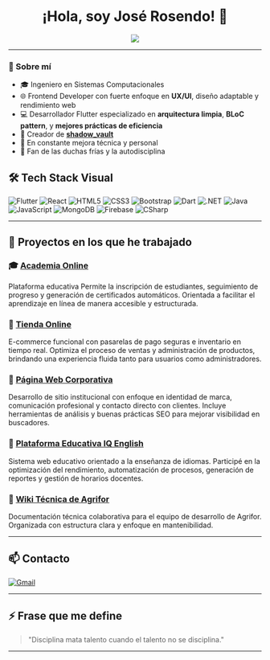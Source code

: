 <h1 align="center">¡Hola, soy José Rosendo! 👋</h1>

<p align="center">
  <img src="https://readme-typing-svg.herokuapp.com?font=Fira+Code&size=20&duration=3000&pause=1000&color=00F7FF&center=true&vCenter=true&width=500&lines=Ingeniero+de+Sistemas;Flutter+Developer+experto+en+BLoC;Frontend+UX%2FUI+Dev;En+modo+disciplina+ON+%F0%9F%94%9C" />
</p>

---

### 🚀 Sobre mí

- 🎓 Ingeniero en Sistemas Computacionales  
- 🌐 Frontend Developer con fuerte enfoque en **UX/UI**, diseño adaptable y rendimiento web  
- 💻 Desarrollador Flutter especializado en **arquitectura limpia**, **BLoC pattern**, y **mejores prácticas de eficiencia**
- 🔐 Creador de [**shadow_vault**](https://github.com/JoseRosendoDev/shadow_vault)  
- 🧠 En constante mejora técnica y personal  
- 🥶 Fan de las duchas frías y la autodisciplina



## 🛠️ Tech Stack Visual

![Flutter](https://img.shields.io/badge/-Flutter-02569B?style=for-the-badge&logo=flutter&logoColor=white)
![React](https://img.shields.io/badge/-React-20232A?style=for-the-badge&logo=react&logoColor=61DAFB)
![HTML5](https://img.shields.io/badge/-HTML5-E34F26?style=for-the-badge&logo=html5&logoColor=white)
![CSS3](https://img.shields.io/badge/-CSS3-1572B6?style=for-the-badge&logo=css3&logoColor=white)
![Bootstrap](https://img.shields.io/badge/-Bootstrap-563D7C?style=for-the-badge&logo=bootstrap&logoColor=white)
![Dart](https://img.shields.io/badge/-Dart-0175C2?style=for-the-badge&logo=dart&logoColor=white)
![.NET](https://img.shields.io/badge/-.NET-512BD4?style=for-the-badge&logo=dotnet&logoColor=white)
![Java](https://img.shields.io/badge/-Java-ED8B00?style=for-the-badge&logo=java&logoColor=white)
![JavaScript](https://img.shields.io/badge/-JavaScript-F7DF1E?style=for-the-badge&logo=javascript&logoColor=black)
![MongoDB](https://img.shields.io/badge/-MongoDB-47A248?style=for-the-badge&logo=mongodb&logoColor=white)
![Firebase](https://img.shields.io/badge/-Firebase-FFCA28?style=for-the-badge&logo=firebase&logoColor=black)
![CSharp](https://img.shields.io/badge/-C%23-239120?style=for-the-badge&logo=c-sharp&logoColor=white)

---


## 🚀 Proyectos en los que he trabajado

### 🎓 [Academia Online](https://www.academia.agriformexico.com/)  
Plataforma educativa  Permite la inscripción de estudiantes, seguimiento de progreso y generación de certificados automáticos. Orientada a facilitar el aprendizaje en línea de manera accesible y estructurada.

### 🛒 [Tienda Online](https://tienda.agriformexico.com/)  
E-commerce funcional con pasarelas de pago seguras e inventario en tiempo real. Optimiza el proceso de ventas y administración de productos, brindando una experiencia fluida tanto para usuarios como administradores.

### 🏢 [Página Web Corporativa](https://www.agriformexico.com/)  
Desarrollo de sitio institucional con enfoque en identidad de marca, comunicación profesional y contacto directo con clientes. Incluye herramientas de análisis y buenas prácticas SEO para mejorar visibilidad en buscadores.

### 📘 [Plataforma Educativa IQ English](https://app.iqenglish.mx/)  
Sistema web educativo orientado a la enseñanza de idiomas. Participé en la optimización del rendimiento, automatización de procesos, generación de reportes y gestión de horarios docentes.

### 🧾 [Wiki Técnica de Agrifor](https://wiki.agriformexico.com/)  
Documentación técnica colaborativa para el equipo de desarrollo de Agrifor. Organizada con estructura clara y enfoque en mantenibilidad.

---

## 📫 Contacto
[![Gmail](https://img.shields.io/badge/-Email-D14836?style=for-the-badge&logo=gmail&logoColor=white)](mailto:rosendo89.importante@gmail.com)

---

## ⚡ Frase que me define

> "Disciplina mata talento cuando el talento no se disciplina."

---
